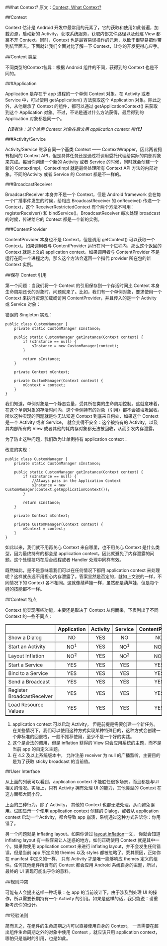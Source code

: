 #What Context?
原文：[Context, What Context?](http://possiblemobile.com/2013/06/context/)

##Context

Context 估计是 Android 开发中最常用的元素了，它的获取和使用如此普遍，加载资源，启动新的 Activity，获取系统服务，获取内部文件路径以及创建 View 都离不开 Context。同时，Context 也是最容易误操作的元素，以致于很容易把你带到坑里面去。下面就让我们全面对比了解一下 Context，让你的开发更得心应手。

##Context 类型

不同类型的Context各异：根据 Android 组件的不同，获得到的 Context 也是不同的。

###Application

Application 是存在于 app 进程的一个单例 Context 对象。在 Activity 或者 Service 中，可以使用 getApplication() 方法获取这个 Application 对象。除此之外，从他继承了 Context 的组件，都可以通过 getApplicationContext() 来获取到这个 Application 对象。不过，不论是通过什么方法获得，最后得到的 Application 对象都是同一个。

*【译者注：这个单例 Context 对象在后文用 application context 指代】*

###Activity/Service

Activity/Service 继承自同一个基类 Context —— ContextWrapper，因此两者拥有相同的 Context API，但是具体任务还是通过将调用委托代理给实际的内部对象来完成。每当你创建一个新的 Activity 或者 Service 的时候，同时就会创建一个新的 ContextImpl，ContextImpl 就是最终处理所有 Context API 方法的内部对象。不同的Activity 或者 Service 的 Context 都是不一样的。

###BroadcastReceiver

BroadcastReceiver 本身并不是一个 Context，但是 Android framework 会在每一个广播事件发生的时候，给相应 BroadcastReceiver 的 onReceive() 传递一个 Context，这个 ReceiverRestrictedContext 有个两个方法不可用： registerReceiver() 和 bindService()。BroadcastReceiver 每次处理 broadcast 的时候，传递给它的 Context 都是一个新的实例。

###ContentProvider

ContentProvider 本身也不是 Context，但是调用 getContext() 可以获取一个 Context。如果调用者与 ContentProvider 运行在同一个进程内，那么这个返回的 Context 就是上文的 application context。如果调用者与 ContentProvider 不是运行在同一个进程之内，那么这个方法会返回一个指代 provider 所在包的新 Context 实例。

##保存 Context 引用

第一个问题：当我们将一个 Context 的引用保存到一个存活时间比 Context 本身生命周期还长的对象时，问题就来了。比如，我们有一个单例对象，要求使用一个 Context 来执行资源加载或访问 ContentProvider，并且传入的是一个 Activity 或 Service 对象：

错误的 Singleton 实现：

    public class CustomManager {
        private static CustomManager sInstance;

        public static CustomManager getInstance(Context context) {
            if (sInstance == null) {
                sInstance = new CustomManager(context);
            }

            return sInstance;
        }

        private Context mContext;

        private CustomManager(Context context) {
            mContext = context;
        }
    }

我们知道，单例对象是一个静态变量，受其所在类的生命周期控制。这就意味着，在这个单例对象的存活时间内，这个单例持有的对象（引用）都不会被垃圾回收。
所以这种实现的问题就是你无法知道 Context 到底来自何处，如果这个 Context 是一个 Activity 或者 Service， 就会变得不安全：这个被持有的 Activity，以及其内部所有的 View 或者其他的耗内存对象都无法被回收，从而引发内存泄露。

为了防止这种问题，我们改为让单例持有 application context：

改进的实现：

    public class CustomManager {
        private static CustomManager sInstance;

        public static CustomManager getInstance(Context context) {
            if (sInstance == null) {
                //Always pass in the Application Context
                sInstance = new CustomManager(context.getApplicationContext());
            }

            return sInstance;
        }

        private Context mContext;

        private CustomManager(Context context) {
            mContext = context;
        }
    }

如此以来，我们就不用再关心 Context 来自哪里，也不用关心 Context 是什么类型，因为最终持有的都会是 application context，因此就避免了内存泄露的问题。这个处理技巧在后台线程或者 Handler 处理中同样有效。

既然如此，是不是意味着我们可以在任何情况下都用 application context 来处理呢？这样就永远不用担心内存泄露了。答案显然是否定的，就如上文说的一样，不同情况下的 Context 各不相同。这就像葫芦娃一样，虽然都是葫芦娃，但是每个娃的技能都不一样。

##Context 特点

Context 能实现哪些功能，主要还是取决于 Context 从何而来，下表列出了不同 Context 的一些不同点：

<table border="1" width="90%" align="center">
<thead>
<tr>
<th></th>
<th align="center">Application</th>
<th align="center">Activity</th>
<th align="center">Service</th>
<th align="center">ContentProvider</th>
<th align="center">BroadcastReceiver</th>
</tr>
</thead>
<tbody>
<tr>
<td>Show a Dialog</td>
<td align="center">NO</td>
<td align="center">YES</td>
<td align="center">NO</td>
<td align="center">NO</td>
<td align="center">NO</td>
</tr>
<tr>
<td>Start an Activity</td>
<td align="center">NO<sup>1</sup></td>
<td align="center">YES</td>
<td align="center">NO<sup>1</sup></td>
<td align="center">NO<sup>1</sup></td>
<td align="center">NO<sup>1</sup></td>
</tr>
<tr>
<td>Layout Inflation</td>
<td align="center">NO<sup>2</sup></td>
<td align="center">YES</td>
<td align="center">NO<sup>2</sup></td>
<td align="center">NO<sup>2</sup></td>
<td align="center">NO<sup>2</sup></td>
</tr>
<tr>
<td>Start a Service</td>
<td align="center">YES</td>
<td align="center">YES</td>
<td align="center">YES</td>
<td align="center">YES</td>
<td align="center">YES</td>
</tr>
<tr>
<td>Bind to a Service</td>
<td align="center">YES</td>
<td align="center">YES</td>
<td align="center">YES</td>
<td align="center">YES</td>
<td align="center">NO</td>
</tr>
<tr>
<td>Send a Broadcast</td>
<td align="center">YES</td>
<td align="center">YES</td>
<td align="center">YES</td>
<td align="center">YES</td>
<td align="center">YES</td>
</tr>
<tr>
<td>Register BroadcastReceiver</td>
<td align="center">YES</td>
<td align="center">YES</td>
<td align="center">YES</td>
<td align="center">YES</td>
<td align="center">NO<sup>3</sup></td>
</tr>
<tr>
<td>Load Resource Values</td>
<td align="center">YES</td>
<td align="center">YES</td>
<td align="center">YES</td>
<td align="center">YES</td>
<td align="center">YES</td>
</tr>
</tbody>
</table>

1. application context 可以启动 Activity， 但是前提是需要创建一个新任务。在某些情况下，我们可以使用这种方式实现某种特殊目的，这种方式会创建一个非标准的回退栈，一般不推荐使用，至少不是一个好的实践。
2. 这个是合法的调用，但是 inflation 获得的 View 只会应用系统的主题，而不是当前 app 的自定义主题。
3. 在 4.2 及以上系统版本中， 允许注册 receiver 为 null 的广播监听，主要目的是为了获取 sticky broadcast 的当前值。

##User Interface

从上面的列表可以看到，application context 不能胜任很多场景，而且都是与UI相关的情况。实际上，只有 Activity 拥有处理 UI 的能力，其他类型的 Context 在这方面都大同小异。

上面的三种行为，除了 Activity， 其他的 Context 也都无法处理，从而避免误用。试图显示一个使用 application context 创建的 Dialog，或者从 application context 启动一个Activity，都会导致 app 崩溃，系统通过这种方式告诉你：你用错了。

另一个问题就是 inflating layout。如果你读过 [layout inflation](http://www.doubleencore.com/2013/05/layout-inflation-as-intended/)一文， 你就会知道 inflating layout 有一些容易让人迷惑的地方，如何正确使用 Context 就是其中一个。如果你使用 application context 来进行 inflating layout，并不会发生任何错误，但是当前 app 所定义的 themes 以及 styles 都被忽略了。究其原因，正如你在 manifest 中定义的一样， 只有 Activity 才是唯一能够响应 themes 定义的组件。任何其他组件所含有的 Context 都会应用 Android 系统自身的主题，所以，最终的 UI 表现可能出乎你的意料。

##规则冲突

可能有人会提出这样一种场景：在 app 的当前设计下，由于涉及到处理 UI 的操作，所以需要长期持有一个 Activity 的引用。如果是这样的话，我只能说：请重新考虑你的设计。

##经验法则

简而言之，在组件的生命周期之内可以直接使用自身的 Context， 一旦需要在超出组件生命周期之外的对象中使用 Context ，就应该只用 application context，哪怕只是临时的引用，也是如此。


